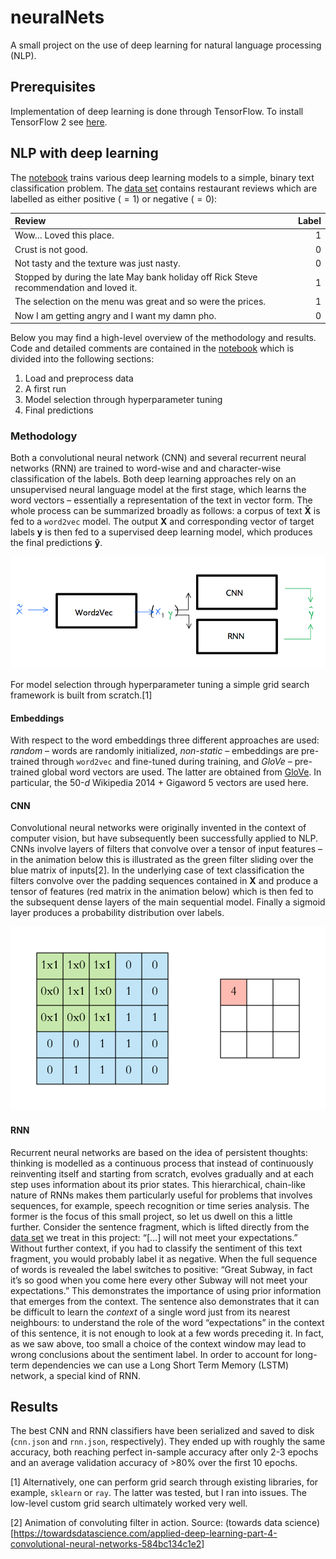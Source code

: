 
# neuralNets

A small project on the use of deep learning for natural language
processing (NLP).

## Prerequisites

Implementation of deep learning is done through TensorFlow. To install
TensorFlow 2 see [here](https://www.tensorflow.org/install/).

## NLP with deep learning

The [notebook](notebook.ipynb) trains various deep learning models to a
simple, binary text classification problem. The [data
set](data/data.txt) contains restaurant reviews which are labelled as
either positive ( = 1) or negative ( = 0):

<table>
<thead>
<tr>
<th style="text-align:left;">
Review
</th>
<th style="text-align:right;">
Label
</th>
</tr>
</thead>
<tbody>
<tr>
<td style="text-align:left;">
Wow… Loved this place.
</td>
<td style="text-align:right;">
1
</td>
</tr>
<tr>
<td style="text-align:left;">
Crust is not good.
</td>
<td style="text-align:right;">
0
</td>
</tr>
<tr>
<td style="text-align:left;">
Not tasty and the texture was just nasty.
</td>
<td style="text-align:right;">
0
</td>
</tr>
<tr>
<td style="text-align:left;">
Stopped by during the late May bank holiday off Rick Steve
recommendation and loved it.
</td>
<td style="text-align:right;">
1
</td>
</tr>
<tr>
<td style="text-align:left;">
The selection on the menu was great and so were the prices.
</td>
<td style="text-align:right;">
1
</td>
</tr>
<tr>
<td style="text-align:left;">
Now I am getting angry and I want my damn pho.
</td>
<td style="text-align:right;">
0
</td>
</tr>
</tbody>
</table>

Below you may find a high-level overview of the methodology and results.
Code and detailed comments are contained in the
[notebook](notebook.ipynb) which is divided into the following sections:

1.  Load and preprocess data
2.  A first run
3.  Model selection through hyperparameter tuning
4.  Final predictions

### Methodology

Both a convolutional neural network (CNN) and several recurrent neural
networks (RNN) are trained to word-wise and and character-wise
classification of the labels. Both deep learning approaches rely on an
unsupervised neural language model at the first stage, which learns the
word vectors – essentially a representation of the text in vector form.
The whole process can be summarized broadly as follows: a corpus of text
**X̄** is fed to a `word2vec` model. The output **X** and corresponding
vector of target labels **y** is then fed to a supervised deep learning
model, which produces the final predictions **ŷ**.

![](www/process_flow.png)

For model selection through hyperparameter tuning a simple grid search
framework is built from scratch.[1]

#### Embeddings

With respect to the word embeddings three different approaches are used:
*random* – words are randomly initialized, *non-static* – embeddings are
pre-trained through `word2vec` and fine-tuned during training, and
*GloVe* – pre-trained global word vectors are used. The latter are
obtained from [GloVe](https://nlp.stanford.edu/projects/glove/). In
particular, the 50-*d* Wikipedia 2014 + Gigaword 5 vectors are used
here.

#### CNN

Convolutional neural networks were originally invented in the context of
computer vision, but have subsequently been successfully applied to NLP.
CNNs involve layers of filters that convolve over a tensor of input
features – in the animation below this is illustrated as the green
filter sliding over the blue matrix of inputs[2]. In the underlying case
of text classification the filters convolve over the padding sequences
contained in **X** and produce a tensor of features (red matrix in the
animation below) which is then fed to the subsequent dense layers of the
main sequential model. Finally a sigmoid layer produces a probability
distribution over labels.

![](www/cnn.gif)

#### RNN

Recurrent neural networks are based on the idea of persistent thoughts:
thinking is modelled as a continuous process that instead of
continuously reinventing itself and starting from scratch, evolves
gradually and at each step uses information about its prior states. This
hierarchical, chain-like nature of RNNs makes them particularly useful
for problems that involves sequences, for example, speech recognition or
time series analysis. The former is the focus of this small project, so
let us dwell on this a little further. Consider the sentence fragment,
which is lifted directly from the [data set](data/data.txt) we treat in
this project: “\[…\] will not meet your expectations.” Without further
context, if you had to classify the sentiment of this text fragment, you
would probably label it as negative. When the full sequence of words is
revealed the label switches to positive: “Great Subway, in fact it’s so
good when you come here every other Subway will not meet your
expectations.” This demonstrates the importance of using prior
information that emerges from the context. The sentence also
demonstrates that it can be difficult to learn the *context* of a single
word just from its nearest neighbours: to understand the role of the
word “expectations” in the context of this sentence, it is not enough to
look at a few words preceding it. In fact, as we saw above, too small a
choice of the context window may lead to wrong conclusions about the
sentiment label. In order to account for long-term dependencies we can
use a Long Short Term Memory (LSTM) network, a special kind of RNN.

## Results

The best CNN and RNN classifiers have been serialized and saved to disk
(`cnn.json` and `rnn.json`, respectively). They ended up with roughly
the same accuracy, both reaching perfect in-sample accuracy after only
2-3 epochs and an average validation accuracy of &gt;80% over the first
10 epochs.

[1] Alternatively, one can perform grid search through existing
libraries, for example, `sklearn` or `ray`. The latter was tested, but I
ran into issues. The low-level custom grid search ultimately worked very
well.

[2] Animation of convoluting filter in action. Source: (towards data
science)\[<https://towardsdatascience.com/applied-deep-learning-part-4-convolutional-neural-networks-584bc134c1e2>\]
